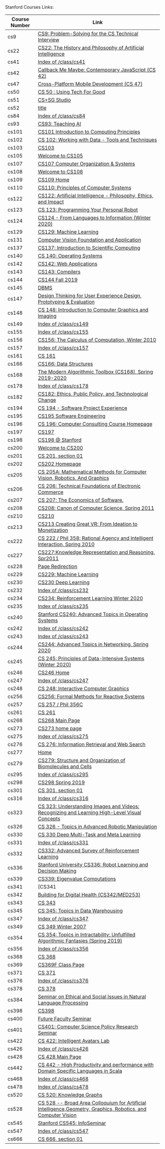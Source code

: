 Stanford Courses Links:

| Course Number | Link |
| --- | --- |
|cs9|[CS9: Problem-Solving for the CS Technical Interview](http://web.stanford.edu/class/cs9)|
|cs22|[CS22: The History and Philosophy of Artificial Intelligence](http://web.stanford.edu/class/cs22)|
|cs41|[Index of /class/cs41](http://web.stanford.edu/class/cs41)|
|cs42|[Callback Me Maybe: Contemporary JavaScript (CS 42)](http://web.stanford.edu/class/cs42)|
|cs47|[Cross-Platform Mobile Development (CS 47)](http://web.stanford.edu/class/cs47)|
|cs50|[CS 50 : Using Tech For Good](http://web.stanford.edu/class/cs50)|
|cs51|[ CS+SG Studio ](http://web.stanford.edu/class/cs51)|
|cs52|[title](http://web.stanford.edu/class/cs52)|
|cs84|[Index of /class/cs84](http://web.stanford.edu/class/cs84)|
|cs93|[CS93: Teaching AI](http://web.stanford.edu/class/cs93)|
|cs101|[CS101 Introduction to Computing Principles](http://web.stanford.edu/class/cs101)|
|cs102|[CS 102: Working with Data - Tools and Techniques](http://web.stanford.edu/class/cs102)|
|cs103|[CS103](http://web.stanford.edu/class/cs103)|
|cs105|[Welcome to CS105](http://web.stanford.edu/class/cs105)|
|cs107|[CS107 Computer Organization & Systems](http://web.stanford.edu/class/cs107)|
|cs108|[Welcome to CS108](http://web.stanford.edu/class/cs108)|
|cs109|[CS109 Home](http://web.stanford.edu/class/cs109)|
|cs110|[CS110: Principles of Computer Systems](http://web.stanford.edu/class/cs110)|
|cs122|[CS122: Artificial Intelligence - Philosophy, Ethics, and Impact](http://web.stanford.edu/class/cs122)|
|cs123|[CS 123: Programming Your Personal Robot](http://web.stanford.edu/class/cs123)|
|cs124|[CS124 - From Languages to Information (Winter 2020)](http://web.stanford.edu/class/cs124)|
|cs129|[CS129: Machine Learning](http://web.stanford.edu/class/cs129)|
|cs131|[Computer Vision Foundation and Application](http://vision.stanford.edu/teaching/cs131_fall1920/index.html)|
|cs137|[CS137: Introduction to Scientific Computing](http://web.stanford.edu/class/cs137)|
|cs140|[CS 140: Operating Systems](http://web.stanford.edu/class/cs140)|
|cs142|[CS142: Web Applications](http://web.stanford.edu/class/cs142)|
|cs143|[CS143: Compilers](http://web.stanford.edu/class/cs143)|
|cs144|[CS144 Fall 2019](http://web.stanford.edu/class/cs144)|
|cs145|[DBMS](https://cs145-fa19.github.io/)|
|cs147|[Design Thinking for User Experience Design, Prototyping & Evaluation](https://hci.stanford.edu/courses/cs147/2019/au/)|
|cs148|[CS 148: Introduction to Computer Graphics and Imaging](http://web.stanford.edu/class/cs148)|
|cs149|[Index of /class/cs149](http://web.stanford.edu/class/cs149)|
|cs155|[Index of /class/cs155](http://web.stanford.edu/class/cs155)|
|cs156|[CS156: The Calculus of Computation, Winter 2010](http://web.stanford.edu/class/cs156)|
|cs157|[Index of /class/cs157](http://web.stanford.edu/class/cs157)|
|cs161|[CS 161](http://web.stanford.edu/class/cs161)|
|cs166|[CS166: Data Structures](http://web.stanford.edu/class/cs166)|
|cs168|[The Modern Algorithmic Toolbox (CS168), Spring 2019-2020](http://web.stanford.edu/class/cs168)|
|cs178|[Index of /class/cs178](http://web.stanford.edu/class/cs178)|
|cs182|[CS182: Ethics, Public Policy, and Technological Change](http://web.stanford.edu/class/cs182)|
|cs194|[CS 194 - Software Project Experience](http://web.stanford.edu/class/cs194)|
|cs195|[CS195 Software Engineering](http://web.stanford.edu/class/cs195)|
|cs196|[CS 196: Computer Consulting Course Homepage](http://web.stanford.edu/class/cs196)|
|cs197|[CS197](http://web.stanford.edu/class/cs197)|
|cs198|[CS198 @ Stanford](http://web.stanford.edu/class/cs198)|
|cs200|[Welcome to CS200](http://web.stanford.edu/class/cs200)|
|cs201|[CS 201, section 01](http://web.stanford.edu/class/cs201)|
|cs202|[CS202 Homepage](http://web.stanford.edu/class/cs202)|
|cs205|[CS 205A: Mathematical Methods for Computer Vision, Robotics, And Graphics](http://web.stanford.edu/class/cs205)|
|cs206|[CS 206: Technical Foundations of Electronic Commerce](http://web.stanford.edu/class/cs206)|
|cs207|[CS 207: The Economics of Software.](http://web.stanford.edu/class/cs207)|
|cs208|[CS208: Canon of Computer Science, Spring 2011](http://web.stanford.edu/class/cs208)|
|cs210|[CS210](http://web.stanford.edu/class/cs210)|
|cs213|[CS213 Creating Great VR: From Ideation to Monetization](http://web.stanford.edu/class/cs213)|
|cs222|[CS 222 / Phil 358: Rational Agency and Intelligent Interaction, Spring 2010](http://web.stanford.edu/class/cs222)|
|cs227|[CS227:Knowledge Representation and Reasoning, Spr2011](http://web.stanford.edu/class/cs227)|
|cs228|[Page Redirection](http://web.stanford.edu/class/cs228)|
|cs229|[CS229: Machine Learning](http://web.stanford.edu/class/cs229)|
|cs230|[CS230 Deep Learning](http://web.stanford.edu/class/cs230)|
|cs232|[Index of /class/cs232](http://web.stanford.edu/class/cs232)|
|cs234|[CS234: Reinforcement Learning Winter 2020](http://web.stanford.edu/class/cs234)|
|cs235|[Index of /class/cs235](http://web.stanford.edu/class/cs235)|
|cs240|[Stanford CS240: Advanced Topics in Operating Systems](http://web.stanford.edu/class/cs240)|
|cs242|[Index of /class/cs242](http://web.stanford.edu/class/cs242)|
|cs243|[Index of /class/cs243](http://web.stanford.edu/class/cs243)|
|cs244|[CS244: Advanced Topics in Networking, Spring 2020](http://web.stanford.edu/class/cs244)|
|cs245|[CS 245: Principles of Data-Intensive Systems (Winter 2020)](http://web.stanford.edu/class/cs245)|
|cs246|[CS246 Home](http://web.stanford.edu/class/cs246)|
|cs247|[Index of /class/cs247](http://web.stanford.edu/class/cs247)|
|cs248|[CS 248: Interactive Computer Graphics](http://web.stanford.edu/class/cs248)|
|cs256|[CS256: Formal Methods for Reactive Systems](http://web.stanford.edu/class/cs256)|
|cs257|[CS 257 / Phil 356C](http://web.stanford.edu/class/cs257)|
|cs261|[CS 261](http://web.stanford.edu/class/cs261)|
|cs268|[CS268 Main Page](http://web.stanford.edu/class/cs268)|
|cs273|[CS273 home page](http://web.stanford.edu/class/cs273)|
|cs275|[Index of /class/cs275](http://web.stanford.edu/class/cs275)|
|cs276|[CS 276: Information Retrieval and Web Search](http://web.stanford.edu/class/cs276)|
|cs277|[Home](http://web.stanford.edu/class/cs277)|
|cs279|[CS279: Structure and Organization of Biomolecules and Cells](http://web.stanford.edu/class/cs279)|
|cs295|[Index of /class/cs295](http://web.stanford.edu/class/cs295)|
|cs298|[CS298 Spring 2019](http://web.stanford.edu/class/cs298)|
|cs301|[CS 301, section 01](http://web.stanford.edu/class/cs301)|
|cs316|[Index of /class/cs316](http://web.stanford.edu/class/cs316)|
|cs323|[ CS 323: Understanding Images and Videos: Recognizing and Learning High-Level Visual Concepts](http://web.stanford.edu/class/cs323)|
|cs326|[CS 326 - Topics in Advanced Robotic Manipulation](http://web.stanford.edu/class/cs326)|
|cs330|[CS 330 Deep Multi-Task and Meta Learning](http://web.stanford.edu/class/cs330)|
|cs331|[Index of /class/cs331](http://web.stanford.edu/class/cs331)|
|cs332|[CS332: Advanced Survey of Reinforcement Learning](http://web.stanford.edu/class/cs332)|
|cs336|[Stanford University CS336: Robot Learning and Decision Making](http://web.stanford.edu/class/cs336)|
|cs339|[CS339: Eigenvalue Computations](http://web.stanford.edu/class/cs339)|
|cs341|[CS341 | Home](http://web.stanford.edu/class/cs341)|
|cs342|[Building for Digital Health (CS342/MED253)](http://web.stanford.edu/class/cs342)|
|cs343|[CS 343](http://web.stanford.edu/class/cs343)|
|cs345|[CS 345: Topics in Data Warehousing](http://web.stanford.edu/class/cs345)|
|cs347|[Index of /class/cs347](http://web.stanford.edu/class/cs347)|
|cs349|[CS 349 Winter 2007](http://web.stanford.edu/class/cs349)|
|cs354|[CS 354: Topics in Intractability: Unfulfilled Algorithmic Fantasies (Spring 2019)](http://web.stanford.edu/class/cs354)|
|cs356|[Index of /class/cs356](http://web.stanford.edu/class/cs356)|
|cs368|[CS 368](http://web.stanford.edu/class/cs368)|
|cs369|[CS369F Class Page](http://web.stanford.edu/class/cs369)|
|cs371|[CS 371](http://web.stanford.edu/class/cs371)|
|cs376|[Index of /class/cs376](http://web.stanford.edu/class/cs376)|
|cs378|[CS 378](http://web.stanford.edu/class/cs378)|
|cs384|[ Seminar on Ethical and Social Issues in Natural Language Processing](http://web.stanford.edu/class/cs384)|
|cs398|[CS398](http://web.stanford.edu/class/cs398)|
|cs400|[Future Faculty Seminar](http://web.stanford.edu/class/cs400)|
|cs401|[CS401:  Computer Science Policy Research Seminar](http://web.stanford.edu/class/cs401)|
|cs422|[CS 422: Intelligent Avatars Lab](http://web.stanford.edu/class/cs422)|
|cs426|[Index of /class/cs426](http://web.stanford.edu/class/cs426)|
|cs428|[CS 428 Main Page](http://web.stanford.edu/class/cs428)|
|cs442|[CS 442 - High Productivity and performance with Domain Specific Languages in Scala](http://web.stanford.edu/class/cs442)|
|cs468|[Index of /class/cs468](http://web.stanford.edu/class/cs468)|
|cs478|[Index of /class/cs478](http://web.stanford.edu/class/cs478)|
|cs520|[ CS 520: Knowledge Graphs ](http://web.stanford.edu/class/cs520)|
|cs528|[CS 528 -- Broad Area Colloquium for Artificial Intelligence,Geometry, Graphics, Robotics, and Computer Vision ](http://web.stanford.edu/class/cs528)|
|cs545|[Stanford CS545: InfoSeminar](http://web.stanford.edu/class/cs545)|
|cs547|[Index of /class/cs547](http://web.stanford.edu/class/cs547)|
|cs666|[CS 666, section 01](http://web.stanford.edu/class/cs666)|
